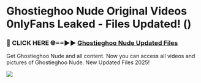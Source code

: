 # Ghostieghoo Nude Original Videos 0nlyFans Leaked - Files Updated! ()

<h3>🔴 CLICK HERE 🌐==►► <a href="https://tinyurl.com/2p9ay9w9" rel="nofollow">Ghostieghoo Nude Updated Files</a></h3>

Get Ghostieghoo Nude and all content. Now you can access all videos and pictures of Ghostieghoo Nude. New Updated Files 2025!

[![](https://i.imgur.com/KQgVmj3.gif)](https://tinyurl.com/2p9ay9w9)
